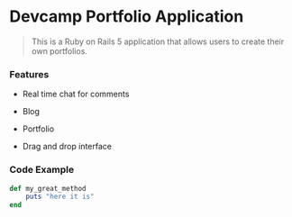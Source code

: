 # Devcamp Portfolio Application

> This is a Ruby on Rails 5 application that allows users to create their own portfolios.

### Features

* Real time chat for comments

* Blog

* Portfolio

* Drag and drop interface

### Code Example

```ruby
def my_great_method
    puts "here it is"
end
```